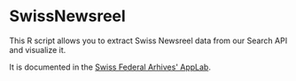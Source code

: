 # SwissNewsreel

This R script allows you to extract Swiss Newsreel data from our Search API and visualize it.

It is documented in the [Swiss Federal Arhives' AppLab](http://applab.bar.admin.ch/extract-filmwochenshau-data-from-the-research-api-and-visualise-it).
